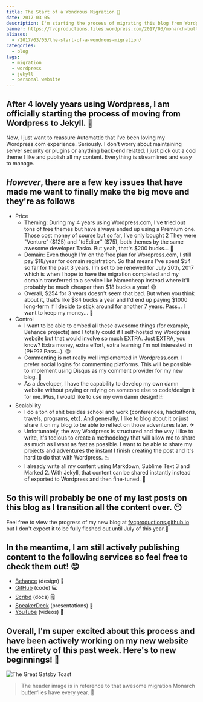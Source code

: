 ```yaml
---
title: The Start of a Wondrous Migration 🦋
date: 2017-03-05
description: I'm starting the process of migrating this blog from Wordpress to Jekyll.
banner: https://fvcproductions.files.wordpress.com/2017/03/monarch-butterfly-wallpaper-2.jpg
aliases:
  - /2017/03/05/the-start-of-a-wondrous-migration/
categories:
  - blog
tags:
  - migration
  - wordpress
  - jekyll
  - personal website
---
```


## After 4 lovely years using Wordpress, I am officially starting the process of moving from Wordpress to Jekyll. 🦋

Now, I just want to reassure Automattic that I've been loving my Wordpress.com experience. Seriously. I don't worry about maintaining server security or plugins or anything back-end related. I just pick out a cool theme I like and publish all my content. Everything is streamlined and easy to manage.

## _However_, there are a few key issues that have made me want to finally make the big move and they're as follows

* Price
  * Theming: During my 4 years using Wordpress.com, I've tried out tons of free themes but have always ended up using a Premium one. Those cost money of course but so far, I've only bought 2 They were "Venture" ($125) and "tdEditor" ($75), both themes by the same awesome developer Tasko. But yeah, that's $200 bucks... 💸
  * Domain: Even though I'm on the free plan for Wordpress.com, I still pay $18/year for domain registration. So that means I've spent $54 so far for the past 3 years. I'm set to be renewed for July 20th, 2017 which is when I hope to have the migration completed and my domain transferred to a service like Namecheap instead where it'll probably be much cheaper than $18 bucks a year! 😅
  * Overall, $254 for 3 years doesn't seem that bad. But when you think about it, that's like $84 bucks a year and I'd end up paying $1000 long-term if I decide to stick around for another 7 years. Pass... I want to keep my money... 🤑
* Control
  * I want to be able to embed all these awesome things (for example, Behance projects) and I totally could if I self-hosted my Wordpress website but that would involve so much EXTRA. Just EXTRA, you know? Extra money, extra effort, extra learning I'm not interested in (PHP?? Pass...). 😑
  * Commenting is not really well implemented in Wordpress.com. I prefer social logins for commenting platforms. This will be possible to implement using Disqus as my comment provider for my new blog. 👥
  * As a developer, I have the capability to develop my own damn website without paying or relying on someone else to code/design it for me. Plus, I would like to use my own damn design! 🃏
* Scalability
  * I do a ton of shit besides school and work (conferences, hackathons, travels, programs, etc). And generally, I like to blog about it or just share it on my blog to be able to reflect on those adventures later. ✈
  * Unfortunately, the way Wordpress is structured and the way I like to write, it's tedious to create a methodology that will allow me to share as much as I want as fast as possible. I want to be able to share my projects and adventures the instant I finish creating the post and it's hard to do that with Wordpress. 📉
  * I already write all my content using Markdown, Sublime Text 3 and Marked 2. With Jekyll, that content can be shared instantly instead of exported to Wordpress and then fine-tuned. 📝

## So this will probably be one of my last posts on this blog as I transition all the content over. 😶

Feel free to view the progress of my new blog at [fvcproductions.github.io](//fvcproductions.github.io) but I don't expect it to be fully fleshed out until July of this year.🌻

## In the meantime, I am still actively publishing content to the following services so feel free to check them out! 😊

* [Behance](//behance.net/fvcproductions) (design) 🎨
* [GitHub](//github.com/fvcproductions) (code) 💻
* [Scribd](//www.scribd.com/user/194063411/FVCproductions) (docs) 🗒
* [SpeakerDeck](//speakerdeck.com/fvcproductions) (presentations) 💬
* [YouTube](//www.youtube.com/+fvcproductions2013) (videos) 🎥

## Overall, I'm super excited about this process and have been actively working on my new website the entirety of this past week. Here's to new beginnings! 🎉

![The Great Gatsby Toast](//fvcproductions.files.wordpress.com/2017/03/source.gif)

> The header image is in reference to that awesome migration Monarch butterflies have every year. 🦋
